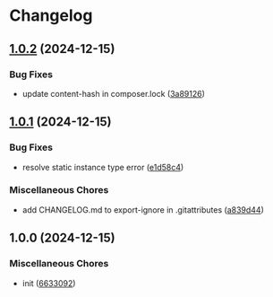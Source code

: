 # Changelog

## [1.0.2](https://github.com/nick-lai/lazy-object/compare/v1.0.1...v1.0.2) (2024-12-15)


### Bug Fixes

* update content-hash in composer.lock ([3a89126](https://github.com/nick-lai/lazy-object/commit/3a891269fd6f11f607a36c427a53bff904755825))

## [1.0.1](https://github.com/nick-lai/lazy-object/compare/v1.0.0...v1.0.1) (2024-12-15)


### Bug Fixes

* resolve static instance type error ([e1d58c4](https://github.com/nick-lai/lazy-object/commit/e1d58c473831c9c3a0016fab359cae0ef173fefb))


### Miscellaneous Chores

* add CHANGELOG.md to export-ignore in .gitattributes ([a839d44](https://github.com/nick-lai/lazy-object/commit/a839d44db20bdaf1057fe705bf68434a82afc3f4))

## 1.0.0 (2024-12-15)


### Miscellaneous Chores

* init ([6633092](https://github.com/nick-lai/lazy-object/commit/66330922eddc1b82fb9517ab2ea82fe1e770a29c))

